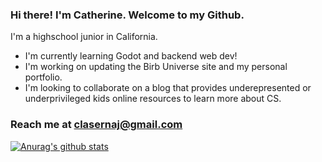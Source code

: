 ### Hi there! I'm Catherine. Welcome to my Github.
I'm a highschool junior in California. 
* I'm currently learning Godot and backend web dev!
* I'm working on updating the Birb Universe site and my personal portfolio.
* I'm looking to collaborate on a blog that provides underepresented or underprivileged kids online resources to learn more about CS.

### Reach me at clasernaj@gmail.com

[![Anurag's github stats](https://github-readme-stats.vercel.app/api?username=cjlaserna)](https://github.com/anuraghazra/github-readme-stats)
